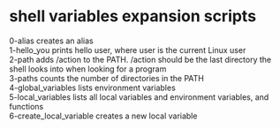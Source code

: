 # shell variables expansion scripts
0-alias creates an alias<br>
1-hello_you prints hello user, where user is the current Linux user<br>
2-path adds /action to the PATH. /action should be the last directory the shell looks into when looking for a program<br>
3-paths counts the number of directories in the PATH<br>
4-global_variables lists environment variables<br>
5-local_variables lists all local variables and environment variables, and functions<br>
6-create_local_variable creates a new local variable<br> 

